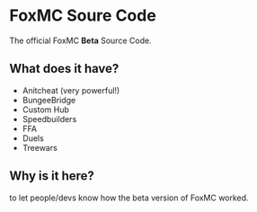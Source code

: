 
# FoxMC Soure Code
The official FoxMC **Beta** Source Code. 

## What does it have?
* Anitcheat (very powerful!)
* BungeeBridge
* Custom Hub
* Speedbuilders
* FFA
* Duels
* Treewars
 
 ## Why is it here?
to let people/devs know how the beta version of FoxMC worked.
